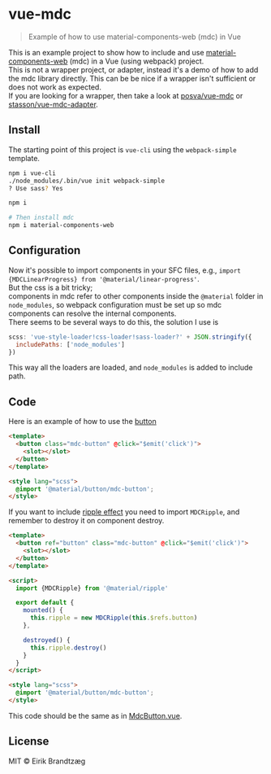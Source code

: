 # vue-mdc

> Example of how to use material-components-web (mdc) in Vue

This is an example project to show how to include and use 
[material-components-web](https://github.com/material-components/material-components-web) (mdc)
in a Vue (using webpack) project.  
This is not a wrapper project, or adapter, instead it's a demo of how to 
add the mdc library directly. This can be be nice if a wrapper isn't sufficient or 
does not work as expected.  
If you are looking for a wrapper, then take a look at [posva/vue-mdc](https://github.com/posva/vue-mdc) or [stasson/vue-mdc-adapter](https://github.com/stasson/vue-mdc-adapter).

## Install

The starting point of this project is `vue-cli` using the `webpack-simple` template.

``` bash
npm i vue-cli
./node_modules/.bin/vue init webpack-simple
? Use sass? Yes

npm i

# Then install mdc
npm i material-components-web
```

## Configuration

Now it's possible to import components in your SFC files, 
e.g., `import {MDCLinearProgress} from '@material/linear-progress'`.  
But the css is a bit tricky;  
components in mdc refer to other components inside the `@material`
folder in `node_modules`, so webpack configuration must be set up
so mdc components can resolve the internal components.  
There seems to be several ways to do this, the solution I use is

``` JavaScript
scss: 'vue-style-loader!css-loader!sass-loader?' + JSON.stringify({
  includePaths: ['node_modules']
})
```

This way all the loaders are loaded, and `node_modules` is added to include path.

## Code

Here is an example of how to use the [button](https://material.io/components/web/catalog/buttons)

``` html
<template>
  <button class="mdc-button" @click="$emit('click')">
    <slot></slot>
  </button>
</template>

<style lang="scss">
  @import '@material/button/mdc-button';
</style>
```

If you want to include [ripple effect](https://material.io/components/web/catalog/ripples)
you need to import `MDCRipple`, and remember to destroy it on component destroy.

``` html
<template>
  <button ref="button" class="mdc-button" @click="$emit('click')">
    <slot></slot>
  </button>
</template>

<script>
  import {MDCRipple} from '@material/ripple'

  export default {
    mounted() {
      this.ripple = new MDCRipple(this.$refs.button)
    },

    destroyed() {
      this.ripple.destroy()
    }
  }
</script>

<style lang="scss">
  @import '@material/button/mdc-button';
</style>
```

This code should be the same as in [MdcButton.vue](src/MdcButton.vue).

## License

MIT © Eirik Brandtzæg
